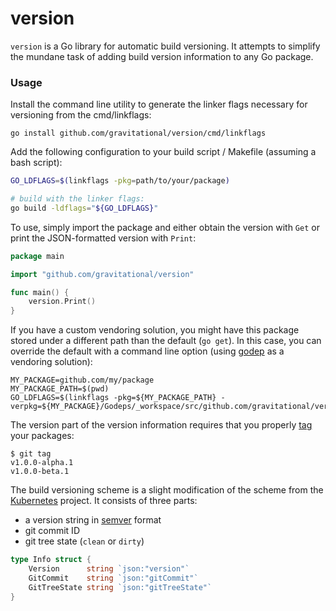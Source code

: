 # version

`version` is a Go library for automatic build versioning. It attempts to simplify the mundane task of adding build version information to any Go package.

### Usage

Install the command line utility to generate the linker flags necessary for versioning from the cmd/linkflags:

```shell
go install github.com/gravitational/version/cmd/linkflags
```

Add the following configuration to your build script / Makefile
(assuming a bash script):

```bash
GO_LDFLAGS=$(linkflags -pkg=path/to/your/package)

# build with the linker flags:
go build -ldflags="${GO_LDFLAGS}"
```

To use, simply import the package and either obtain the version with `Get` or print the JSON-formatted version with `Print`:

```go
package main

import "github.com/gravitational/version"

func main() {
	version.Print()
}
```

If you have a custom vendoring solution, you might have this package stored under a different path than the default (`go get`).
In this case, you can override the default with a command line option (using [godep] as a vendoring solution):

```shell
MY_PACKAGE=github.com/my/package
MY_PACKAGE_PATH=$(pwd)
GO_LDFLAGS=$(linkflags -pkg=${MY_PACKAGE_PATH} -verpkg=${MY_PACKAGE}/Godeps/_workspace/src/github.com/gravitational/version)
```

The version part of the version information requires that you properly [tag] your packages:

```shell
$ git tag
v1.0.0-alpha.1
v1.0.0-beta.1
```

The build versioning scheme is a slight modification of the scheme from the [Kubernetes] project.
It consists of three parts:
  - a version string in [semver] format
  - git commit ID
  - git tree state (`clean` or `dirty`)

```go
type Info struct {
	Version      string `json:"version"`
	GitCommit    string `json:"gitCommit"`
	GitTreeState string `json:"gitTreeState"`
}
```


[//]: # (Footnots and references)

[Kubernetes]: <https://github.com/kubernetes/kubernetes>
[semver]: <http://semver.org>
[godep]: <https://github.com/tools/godep>
[tag]: <https://git-scm.com/book/en/v2/Git-Basics-Tagging>
